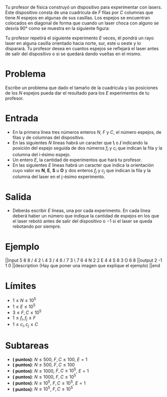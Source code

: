 Tu profesor de física construyó un dispositivo para experimentar con lasers. Este dispositivo consta de una cuadrícula de $F$ filas por $C$ columnas que tiene $N$ espejos en algunas de sus casillas. Los espejos se encuentran colocados en diagonal de forma que cuando un laser choca con alguno se desvía 90° como se muestra en la siguiente figura:

Tu profesor repetirá el siguiente experimento $E$ veces, él pondrá un rayo laser en alguna casilla orientado hacia norte, sur, este u oeste y lo disparará. Tu profesor desea en cuantos espejos se reflejará el laser antes de salir del dispositivo o si se quedará dando vueltas en el mismo.

# Problema

Escribe un problema que dado el tamaño de la cuadrícula y las posiciones de los $N$ espejos pueda dar el resultado para los $E$ experimentos de tu profesor.

# Entrada

- En la primera línea tres números enteros $N$, $F$ y $C$, el número espejos, de filas y de columnas del dispositivo.
- En las siguientes $N$ líneas habrá un caracter que **\\** o **/** indicando la posición del espejo seguida de dos números $f_i$ y $c_i$ que indican la fila y la columna del i-ésimo espejo.
- Un entero $E$, la cantidad de experimentos que hará tu profesor.
- En las siguientes $E$ líneas habrá un caracter que indica la orientación cuyo valor es **N**, **E**, **S** u **O** y dos enteros $f_j$ y $c_j$ que indican la fila y la columna del laser en el j-ésimo experimento.

# Salida

- Deberás escribir $E$ líneas, una por cada experimento. En cada línea deberá haber un número que indique la cantidad de espejos en los que el laser rebotó antes de salir del dispositivo o $-1$ si el laser se queda rebotando por siempre.

# Ejemplo

||input
5 8 8
/ 4 2
\ 4 3
/ 4 6
/ 7 3
\ 7 6
4
N 2 2
E 4 4
S 8 3
O 6 8
||output
2
-1
1
0
||description
(Hay que poner una imagen que explique el ejemplo)
||end

# Límites

- $1 \leq N \leq 10^5$
- $1 \leq E \leq 10^5$
- $3 \leq F, C \leq 10^5$
- $1 \leq f_i, f_j \leq F$
- $1 \leq c_i, c_j \leq C$

# Subtareas

- **( puntos)**: $N \leq 500$, $F, C \leq 100$, $E = 1$
- **( puntos)**: $N \leq 500$, $F, C \leq 100$
- **( puntos)**: $N \leq 1000$, $F, C \leq 10^5$, $E = 1$
- **( puntos)**: $N \leq 1000$, $F, C \leq 10^5$
- **( puntos)**: $N \leq 10^5$, $F, C \leq 10^5$, $E = 1$
- **( puntos)**: $N \leq 10^5$, $F, C \leq 10^5$
